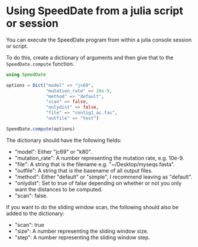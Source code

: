 # Using SpeedDate from a julia script or session

You can execute the SpeedDate program from within a julia console session or
script.

To do this, create a dictionary of arguments and then give that to the
`SpeedDate.compute` function.

```julia
using SpeedDate

options = Dict("model" => "jc69",
               "mutation_rate" => 10e-9,
               "method" => "default",
               "scan" => false,
               "onlydist" => false,
               "file" => "contig1_ac.fas",
               "outfile" => "test")

SpeedDate.compute(options)
```

The dictionary should have the following fields:

- "model": Either "jc69" or "k80".
- "mutation_rate": A number representing the mutation rate, e.g. 10e-9.
- "file": A string that is the filename e.g. "~/Desktop/myseqs.fasta".
- "outfile": A string that is the basename of all output files.
- "method": Either "default" or "simple", I recommend leaving as "default".
- "onlydist": Set to true of false depending on whether or not you only want the distances to be computed.
- "scan": false.

If you want to do the sliding window scan, the following should also be added
to the dictionary:

- "scan": true
- "size": A number representing the sliding window size.
- "step": A number representing the sliding window step.

